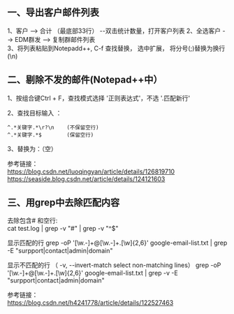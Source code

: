 ## 一、导出客户邮件列表
1、客户 --> 合计 （最底部33行） --双击统计数量，打开客户列表
2、全选客户 --> EDM群发 --> 复制群邮件列表  
3、将列表粘贴到Notepadd++, C-f 查找替换， 选中扩展， 将分号(;)替换为换行(\n)

## 二、剔除不发的邮件(Notepad++中）
1、按组合键Ctrl + F，查找模式选择 '正则表达式'，不选 '.匹配新行'

2、查找目标输入 ：

    ^.*关键字.*\r?\n    (不保留空行)
    ^.*关键字.*$        (保留空行)

3、替换为：（空）

参考链接：  
https://blog.csdn.net/luoqingyan/article/details/126819710  
https://seaside.blog.csdn.net/article/details/124121603

## 三、用grep中去除匹配内容
去除包含#  和空行:  
cat test.log | grep -v "#" | grep -v "^$"

显示匹配的行
grep -oP '[\w.-]+@[\w.-]+\.[\w]{2,6}' google-email-list.txt  | grep -E "surpport|contact|admin|domain"

显示不匹配的行 （ -v, --invert-match        select non-matching lines）
grep -oP '[\w.-]+@[\w.-]+\.[\w]{2,6}' google-email-list.txt  | grep -v -E "surpport|contact|admin|domain"


参考链接：  
https://blog.csdn.net/h4241778/article/details/122527463

